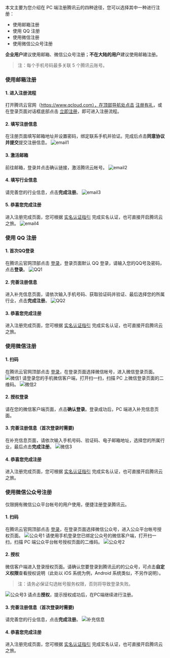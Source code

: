 本文主要为您介绍在 PC 端注册腾讯云的四种途径，您可以选择其中一种进行注册：
- 使用邮箱注册
- 使用 QQ 注册
- 使用微信注册
- 使用微信公众号注册

**企业用户**建议使用邮箱、微信公众号注册；**不在大陆的用户**建议使用邮箱注册。
>注：每个手机号码最多关联 5 个腾讯云账号。

### 使用邮箱注册
#### 1. 进入注册流程
打开腾讯云官网（https://www.qcloud.com），在顶部导航处点击 [注册有礼](https://www.qcloud.com/register)，或在登录页面对话框底部点击 [立即注册](https://www.qcloud.com/register)，即可进入注册流程。
#### 2. 填写注册信息
在注册页面填写邮箱地址并设置密码，绑定联系手机并验证。完成后点击**同意协议并提交**提交注册信息。
![email1](//mc.qcloudimg.com/static/img/b752562495c74cb01ab09d8d87bdd08a/image.png)
#### 3. 激活邮箱
前往邮箱，登录并点击确认链接，激活腾讯云帐号。
![email2](//mc.qcloudimg.com/static/img/32d9ee22aaf7eaebbabb5e5f6833e8b6/image.png)
#### 4. 填写行业信息
请完善您的行业信息，点击**完成注册**。
![email3](//mc.qcloudimg.com/static/img/f1254c2c0c530ad9c0ac34f56c75a293/image.png)
#### 5. 恭喜您完成注册
进入注册完成页面，您可根据 [实名认证指引](https://www.qcloud.com/document/product/378/3629) 完成实名认证，也可直接开启腾讯云之旅。
![email4](//mc.qcloudimg.com/static/img/90daa6d8682eb556ee66935b902fa971/image.png)

### 使用 QQ 注册
#### 1. 首次QQ登录
在腾讯云官网顶部点击 [登录](https://www.qcloud.com/login)，登录页面默认 QQ 登录，请输入您的QQ号及密码，点击**登录**。
![QQ1](//mc.qcloudimg.com/static/img/ea238210bbea4cede53e91ef0a4fdb54/image.png)
#### 2. 完善注册信息
进入补充信息页面，请依次输入手机号码、获取验证码并验证、最后选择您的所属行业，点击**完成注册**。
![QQ2](//mc.qcloudimg.com/static/img/967256a587d3f81d54553389bc18bc4b/image.png)
#### 3. 恭喜您完成注册
进入注册完成页面，您可根据 [实名认证指引](https://www.qcloud.com/document/product/378/3629) 完成实名认证，也可直接开启腾讯云之旅。

### 使用微信注册
#### 1. 扫码
在腾讯云官网顶部点击 [登录](https://www.qcloud.com/login)，在登录页面选择微信帐号，进入微信登录页面。
![微信1](//mc.qcloudimg.com/static/img/4c001e069524f916def28b7334f51353/image.png)
请登录您的手机微信客户端，打开扫一扫，扫描 PC 上微信登录页面的二维码。
![微信2](//mc.qcloudimg.com/static/img/8ef56ef0c602be7644a802928570025f/image.png)
#### 2. 授权登录
请在您的微信客户端页面，点击**确认登录**。登录成功后，PC 端进入补充信息页面。
#### 3. 完善注册信息（首次登录时需要) 
在补充信息页面，请依次输入手机号码、验证码、电子邮箱地址，选择您的所属行业，最后点击**完成注册**。
![微信3](//mc.qcloudimg.com/static/img/e2c05aba6bb9368ada797f5a1f2708d0/image.png)
#### 4. 恭喜您完成注册
进入注册完成页面，您可根据 [实名认证指引](https://www.qcloud.com/document/product/378/3629) 完成实名认证，也可直接开启腾讯云之旅。
 
### 使用微信公众号注册
仅限拥有微信公众平台帐号的用户使用，便捷注册登录腾讯云。
#### 1. 扫码
在腾讯云官网顶部点击 [登录](https://www.qcloud.com/login)，在登录页面选择微信公众号，进入公众平台帐号授权页面。
![公众号1](//mc.qcloudimg.com/static/img/23279cc5ff852e4f3236bcb656658a8f/image.png)
请使用手机登录您已绑定公众号的微信客户端，打开扫一扫，扫描 PC 端公众平台帐号授权页面的二维码。
![公众号2](//mc.qcloudimg.com/static/img/0df18476276bde204c376dfe830c4414/image.png)
#### 2. 授权
微信客户端进入登录授权页面。请确认您要登录到腾讯云的的公众号，可点击**自定义权限**查看授权说明（此处以 iOS 系统为例，Android 系统类似，不另作说明）。
>注：请务必保证勾选帐号服务权限，否则将导致登录失败。

![公众号3](//mc.qcloudimg.com/static/img/a1c37f071f154d64c35c8e6fcf264faf/image.png)
请点击**授权**，提示授权成功后，在PC端继续进行注册。
#### 3. 完善注册信息（首次登录时需要) 
请完善您的行业信息，点击**完成注册**。
![补充信息](//mc.qcloudimg.com/static/img/f1254c2c0c530ad9c0ac34f56c75a293/image.png)
#### 4. 恭喜您完成注册
进入注册完成页面，您可根据 [实名认证指引](https://www.qcloud.com/document/product/378/3629) 完成实名认证，也可直接开启腾讯云之旅。

